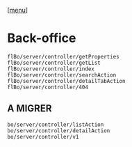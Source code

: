[[menu](menu)]

Back-office
===========

    flBo/server/controller/getProperties
    flBo/server/controller/getList
    flBo/server/controller/index
    flBo/server/controller/searchAction
    flBo/server/controller/detailTabAction
    flBo/server/controller/404

A MIGRER
--------

    bo/server/controller/listAction
    bo/server/controller/detailAction
    bo/server/controller/v1

